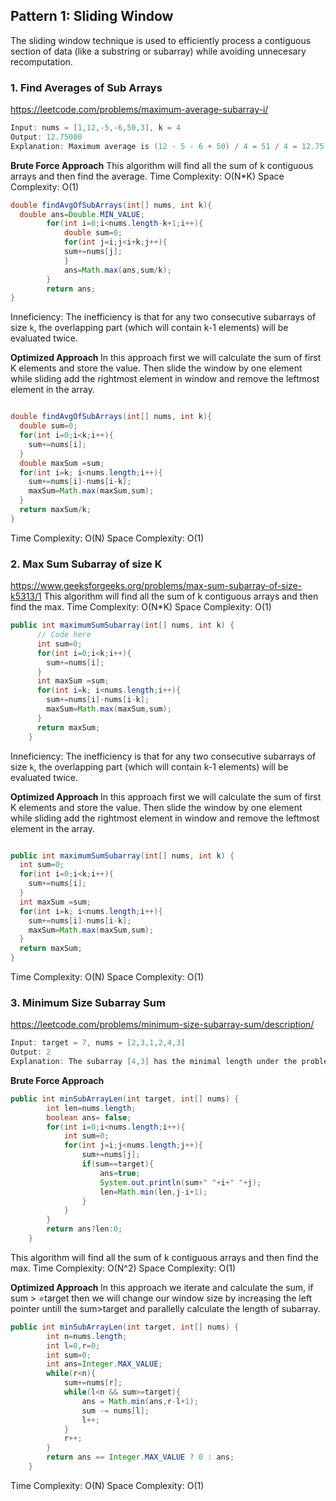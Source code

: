 ## Pattern 1: Sliding Window
The sliding window technique is used to efficiently process a contiguous section of data (like a substring or subarray) while avoiding unnecesary recomputation.
### 1. Find Averages of Sub Arrays
https://leetcode.com/problems/maximum-average-subarray-i/
````java
Input: nums = [1,12,-5,-6,50,3], k = 4
Output: 12.75000
Explanation: Maximum average is (12 - 5 - 6 + 50) / 4 = 51 / 4 = 12.75
````
<b>Brute Force Approach</b>
This algorithm will find all the sum of k contiguous arrays and then find the average. 
Time Complexity: O(N*K)
Space Complexity: O(1)
````java
double findAvgOfSubArrays(int[] nums, int k){
  double ans=Double.MIN_VALUE;
        for(int i=0;i<nums.length-k+1;i++){
            double sum=0;
            for(int j=i;j<i+k;j++){
            sum+=nums[j];
            }
            ans=Math.max(ans,sum/k);
        }
        return ans;
}
````
Inneficiency: The inefficiency is that for any two consecutive subarrays of size `k`, the overlapping part (which will contain k-1 elements) will be evaluated twice.

<b> Optimized Approach </b>
In this approach first we will calculate the sum of first K elements and store the value. Then slide the window by one element while sliding add the rightmost element in window and remove the leftmost element in the array. 
````java

double findAvgOfSubArrays(int[] nums, int k){
  double sum=0;
  for(int i=0;i<k;i++){
    sum+=nums[i];
  }
  double maxSum =sum;
  for(int i=k; i<nums.length;i++){
    sum+=nums[i]-nums[i-k];
    maxSum=Math.max(maxSum,sum);
  }
  return maxSum/k;
}
````
Time Complexity: O(N)
Space Complexity: O(1)

### 2. Max Sum Subarray of size K
https://www.geeksforgeeks.org/problems/max-sum-subarray-of-size-k5313/1
This algorithm will find all the sum of k contiguous arrays and then find the max. 
Time Complexity: O(N*K)
Space Complexity: O(1)
````java
public int maximumSumSubarray(int[] nums, int k) {
      // Code here
      int sum=0;
      for(int i=0;i<k;i++){
        sum+=nums[i];
      }
      int maxSum =sum;
      for(int i=k; i<nums.length;i++){
        sum+=nums[i]-nums[i-k];
        maxSum=Math.max(maxSum,sum);
      }
      return maxSum;
    }
````
Inneficiency: The inefficiency is that for any two consecutive subarrays of size `k`, the overlapping part (which will contain k-1 elements) will be evaluated twice.

<b> Optimized Approach </b>
In this approach first we will calculate the sum of first K elements and store the value. Then slide the window by one element while sliding add the rightmost element in window and remove the leftmost element in the array. 
````java

public int maximumSumSubarray(int[] nums, int k) {
  int sum=0;
  for(int i=0;i<k;i++){
    sum+=nums[i];
  }
  int maxSum =sum;
  for(int i=k; i<nums.length;i++){
    sum+=nums[i]-nums[i-k];
    maxSum=Math.max(maxSum,sum);
  }
  return maxSum;
}
````
Time Complexity: O(N)
Space Complexity: O(1)

### 3. Minimum Size Subarray Sum
https://leetcode.com/problems/minimum-size-subarray-sum/description/
````java
Input: target = 7, nums = [2,3,1,2,4,3]
Output: 2
Explanation: The subarray [4,3] has the minimal length under the problem constraint.
````
<b>Brute Force Approach</b>
````java
public int minSubArrayLen(int target, int[] nums) {
        int len=nums.length;
        boolean ans= false;
        for(int i=0;i<nums.length;i++){
            int sum=0;
            for(int j=i;j<nums.length;j++){
                sum+=nums[j];
                if(sum==target){
                    ans=true;
                    System.out.println(sum+" "+i+" "+j);
                    len=Math.min(len,j-i+1);
                }
            }
        }
        return ans?len:0;
    }
````
This algorithm will find all the sum of k contiguous arrays and then find the max. 
Time Complexity: O(N^2)
Space Complexity: O(1)

<b> Optimized Approach </b>
In this approach we iterate and calculate the sum, if sum > =target then we will change our window size by increasing the left pointer untill the sum>target and parallelly calculate the length of subarray.
````java
public int minSubArrayLen(int target, int[] nums) {
        int n=nums.length;
        int l=0,r=0;
        int sum=0;
        int ans=Integer.MAX_VALUE;
        while(r<n){
            sum+=nums[r];
            while(l<n && sum>=target){
                ans = Math.min(ans,r-l+1);
                sum -= nums[l];
                l++;
            }
            r++;
        }
        return ans == Integer.MAX_VALUE ? 0 : ans;
    }
````
Time Complexity: O(N)
Space Complexity: O(1)
